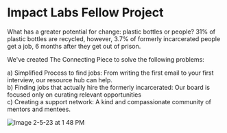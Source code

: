 # Impact Labs Fellow Project

What has a greater potential for change: plastic bottles or people? 31% of plastic bottles are recycled, however, 3.7% of formerly incarcerated people get a job, 6 months after they get out of prison. 

We've created The Connecting Piece to solve the following problems:

a) Simplified Process to find jobs: From writing the first email to your first interview, our resource hub can help.                                    
b) Finding jobs that actually hire the formerly incarcerated: Our board is focused only on curating relevant opportunities   
c) Creating a support network: A kind and compassionate community of mentors and mentees. 


![Image 2-5-23 at 1 48 PM](https://user-images.githubusercontent.com/64707998/216838841-a4cdea16-60ac-423d-9f26-1c45109e7783.jpg)
